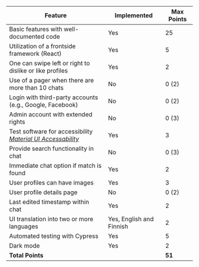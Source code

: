 | Feature                                                 | Implemented | Max Points |
|---------------------------------------------------------|-------------|---------|
| Basic features with well-documented code                | Yes         | 25       |
| Utilization of a frontside framework (React)            | Yes         | 5        |
| One can swipe left or right to dislike or like profiles | Yes         | 2        |
| Use of a pager when there are more than 10 chats        | No          | 0 (2)      |
| Login with third-party accounts (e.g., Google, Facebook)| No          | 0 (2)      |
| Admin account with extended rights                      | No          | 0 (3)      |
| Test software for accessibility  [*Material UI Accessability*](https://mui.com/base-ui/getting-started/accessibility/)                                           | Yes         | 3        |
| Provide search functionality in chat                    | No          | 0 (3)      |
| Immediate chat option if match is found                 | Yes         | 2        |
| User profiles can have images                           | Yes         | 3        |
| User profile details page                               | No          | 0 (2)      |
| Last edited timestamp within chat                       | Yes         | 2        |
| UI translation into two or more languages               | Yes, English and Finnish | 2  |
| Automated testing with Cypress                          | Yes         | 5          |
| Dark mode                                               | Yes                       | 2  |
| **Total Points**                                        |             | **51**     |